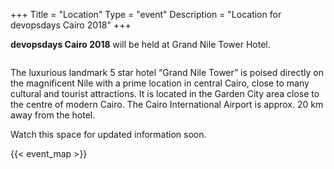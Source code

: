 +++
Title = "Location"
Type = "event"
Description = "Location for devopsdays Cairo 2018"
+++

**devopsdays Cairo 2018** will be held at Grand Nile Tower Hotel.


<p><img src="https://t-ec.bstatic.com/images/hotel/max1280x900/151/151807169.jpg" alt="" /></p>
<p>The luxurious landmark 5 star hotel &ldquo;Grand Nile Tower&rdquo; is poised directly on the magnificent Nile with a prime location in central Cairo, close to many cultural and tourist attractions. It is located in the Garden City area close to the centre of modern Cairo. The Cairo International Airport is approx. 20 km away from the hotel.</p>


Watch this space for updated information soon.

<!-- Uncomment this only if you have set the coordinates for your location in the config yaml. Get Latitude and Longitude of a Point: http://itouchmap.com/latlong.html -->
{{< event_map >}}
